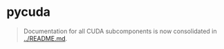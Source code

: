 <!--
######################################################################
# THIS FILE CAN BE DELETED
# Reason for deletion: File is empty, content covered by parent README.
# You do NOT need this file anymore.
######################################################################

# File location diagram:
# jetc/                          <- Main project folder
# ├── buildx/                    <- Build system and scripts
# │   └── build/                 <- Build stages directory
# │       └── 01-04-cuda/        <- Parent directory
# │           └── 005-pycuda/    <- Current directory
# │               └── README.md  <- THIS FILE
# └── ...                        <- Other project files
#
# Description: Marked for deletion - empty file.
# Author: GitHub Copilot
# COMMIT-TRACKING: UUID-20250423-100000-DELF
-->
# pycuda

> Documentation for all CUDA subcomponents is now consolidated in [../README.md](../README.md).
